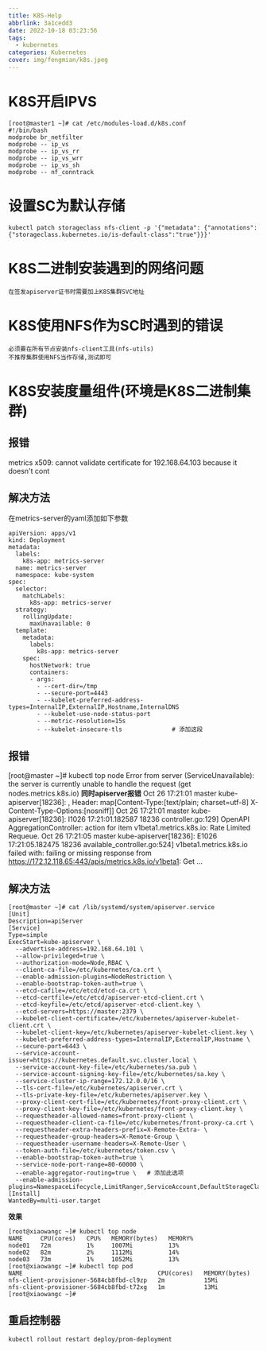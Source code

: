 ```yaml
---
title: K8S-Help
abbrlink: 3a1cedd3
date: 2022-10-18 03:23:56
tags:
  - kubernetes
categories: Kubernetes
cover: img/fengmian/k8s.jpeg
---
```

# K8S开启IPVS
```shell
[root@master1 ~]# cat /etc/modules-load.d/k8s.conf
#!/bin/bash
modprobe br_netfilter
modprobe -- ip_vs
modprobe -- ip_vs_rr
modprobe -- ip_vs_wrr
modprobe -- ip_vs_sh
modprobe -- nf_conntrack
```

# 设置SC为默认存储

```shell
kubectl patch storageclass nfs-client -p '{"metadata": {"annotations":{"storageclass.kubernetes.io/is-default-class":"true"}}}'
```

# K8S二进制安装遇到的网络问题

```shell
在签发apiserver证书时需要加上K8S集群SVC地址
```

# K8S使用NFS作为SC时遇到的错误

```shell
必须要在所有节点安装nfs-client工具(nfs-utils)
不推荐集群使用NFS当作存储,测试即可
```


# K8S安装度量组件(环境是K8S二进制集群)
## 报错
metrics x509: cannot validate certificate for 192.168.64.103 because it doesn't cont

## 解决方法
在metrics-server的yaml添加如下参数

```shell
apiVersion: apps/v1
kind: Deployment
metadata:
  labels:
    k8s-app: metrics-server
  name: metrics-server
  namespace: kube-system
spec:
  selector:
    matchLabels:
      k8s-app: metrics-server
  strategy:
    rollingUpdate:
      maxUnavailable: 0
  template:
    metadata:
      labels:
        k8s-app: metrics-server
    spec:
      hostNetwork: true
      containers:
      - args:
        - --cert-dir=/tmp
        - --secure-port=4443
        - --kubelet-preferred-address-types=InternalIP,ExternalIP,Hostname,InternalDNS
        - --kubelet-use-node-status-port
        - --metric-resolution=15s
        - --kubelet-insecure-tls              # 添加这段
```

## 报错
[root@master ~]# kubectl top node
Error from server (ServiceUnavailable): the server is currently unable to handle the request (get nodes.metrics.k8s.io)
**同时apiserver报错**
Oct 26 17:21:01 master kube-apiserver[18236]: , Header: map[Content-Type:[text/plain; charset=utf-8] X-Content-Type-Options:[nosniff]]
Oct 26 17:21:01 master kube-apiserver[18236]: I1026 17:21:01.182587   18236 controller.go:129] OpenAPI AggregationController: action for item v1beta1.metrics.k8s.io: Rate Limited Requeue.
Oct 26 17:21:05 master kube-apiserver[18236]: E1026 17:21:05.182475   18236 available_controller.go:524] v1beta1.metrics.k8s.io failed with: failing or missing response from https://172.12.118.65:443/apis/metrics.k8s.io/v1beta1: Get ...

## 解决方法
```shell
[root@master ~]# cat /lib/systemd/system/apiserver.service
[Unit]
Description=apiServer
[Service]
Type=simple
ExecStart=kube-apiserver \
  --advertise-address=192.168.64.101 \
  --allow-privileged=true \
  --authorization-mode=Node,RBAC \
  --client-ca-file=/etc/kubernetes/ca.crt \
  --enable-admission-plugins=NodeRestriction \
  --enable-bootstrap-token-auth=true \
  --etcd-cafile=/etc/etcd/etcd-ca.crt \
  --etcd-certfile=/etc/etcd/apiserver-etcd-client.crt \
  --etcd-keyfile=/etc/etcd/apiserver-etcd-client.key \
  --etcd-servers=https://master:2379 \
  --kubelet-client-certificate=/etc/kubernetes/apiserver-kubelet-client.crt \
  --kubelet-client-key=/etc/kubernetes/apiserver-kubelet-client.key \
  --kubelet-preferred-address-types=InternalIP,ExternalIP,Hostname \
  --secure-port=6443 \
  --service-account-issuer=https://kubernetes.default.svc.cluster.local \
  --service-account-key-file=/etc/kubernetes/sa.pub \
  --service-account-signing-key-file=/etc/kubernetes/sa.key \
  --service-cluster-ip-range=172.12.0.0/16 \
  --tls-cert-file=/etc/kubernetes/apiserver.crt \
  --tls-private-key-file=/etc/kubernetes/apiserver.key \
  --proxy-client-cert-file=/etc/kubernetes/front-proxy-client.crt \
  --proxy-client-key-file=/etc/kubernetes/front-proxy-client.key \
  --requestheader-allowed-names=front-proxy-client \
  --requestheader-client-ca-file=/etc/kubernetes/front-proxy-ca.crt \
  --requestheader-extra-headers-prefix=X-Remote-Extra- \
  --requestheader-group-headers=X-Remote-Group \
  --requestheader-username-headers=X-Remote-User \
  --token-auth-file=/etc/kubernetes/token.csv \
  --enable-bootstrap-token-auth=true \
  --service-node-port-range=80-60000 \
  --enable-aggregator-routing=true \   # 添加此选项
  --enable-admission-plugins=NamespaceLifecycle,LimitRanger,ServiceAccount,DefaultStorageClass,DefaultTolerationSeconds,NodeRestriction,ResourceQuota
[Install]
WantedBy=multi-user.target
```

**效果**
```shell
[root@xiaowangc ~]# kubectl top node
NAME     CPU(cores)   CPU%   MEMORY(bytes)   MEMORY%
node01   72m          1%     1007Mi          13%
node02   82m          2%     1112Mi          14%
node03   73m          1%     1052Mi          13%
[root@xiaowangc ~]# kubectl top pod
NAME                                      CPU(cores)   MEMORY(bytes)
nfs-client-provisioner-5684cb8fbd-cl9zp   2m           15Mi
nfs-client-provisioner-5684cb8fbd-t72xg   1m           13Mi
[root@xiaowangc ~]#
```

## 重启控制器

```shell
kubectl rollout restart deploy/prom-deployment
```
